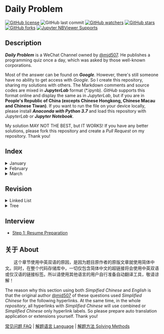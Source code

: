 # Daily Problem

[![GitHub license][1]][2]
![GitHub last commit][7]
[![GitHub watchers][8]][9]
[![GitHub stars][3]][4]
[![GitHub forks][5]][6]
[![Jupyter NBViewer Supports][10]][11]

[1]: https://img.shields.io/github/license/Dragon1573/Daily-Problem?color=blue&style=for-the-badge
[2]: https://github.com/Dragon1573/Daily-Problem/blob/master/LICENSE
[7]: https://img.shields.io/github/last-commit/Dragon1573/Daily-Problem?color=blue&style=for-the-badge
[3]: https://img.shields.io/github/stars/Dragon1573/Daily-Problem?color=blue&style=for-the-badge
[4]: https://github.com/Dragon1573/Daily-Problem/stargazers
[5]: https://img.shields.io/github/forks/Dragon1573/Daily-Problem?color=blue&style=for-the-badge
[6]: https://github.com/Dragon1573/Daily-Problem/network
[8]: https://img.shields.io/github/watchers/Dragon1573/Daily-Problem?style=for-the-badge
[9]: https://github.com/Dragon1573/Daily-Problem/watchers
[10]: https://img.shields.io/static/v1?label=Jupyter%20NBViewer&message=Support&color=blue&style=for-the-badge&logo=JUPYTER
[11]: https://nbviewer.jupyter.org/github/Dragon1573/Daily-Problem/tree/master/

## Description

***Daily Problem*** is a WeChat Channel owned by [@mjd507](https://github.com/mjd507). He publishes a programming quiz once a day, which was asked by those well-known corporations.

Most of the answer can be found on ***Google***. However, there's still someone have no ability to get access with *Google*. So I create this repository, sharing my solutions with others. The Markdown comments and source codes are mixed in ***JupyterLab*** format (\*.ipynb). *GitHub* supports this format online and display the same as in *JupyterLab*, but if you are in **People's Republic of China (excepts Chinese Hongkong, Chinese Macau and Chinese Tiwan)**. If you want to run the file on your device locally, please install ***Anaconda with Python 3.7*** and load this repository with *JupyterLab* or ***Jupyter Notebook***.

My solution MAY NOT THE BEST, but IT WORKS! If you have any better solutions, please fork this repository and create a *Pull Request* on my repository. Thank you!

## Index
<details>
    <summary>January</summary>
    <details>
      <summary>Week 1</summary>

- [Day 1: Linklist Add Up](January/Week1/1.ipynb)
- [Day 2: Longest Substring Without Repeating Characters](January/Week1/2.ipynb)
- [Day 3: Longest Palindromic Substring](January/Week1/3.ipynb)
- [Day 4: Validate Balanced Parentheses](January/Week1/4.ipynb)
- [Day 5: First and Last Indices of an Element in a Sorted Array](January/Week1/5.ipynb)
- [Day 6: Reverse a Linked List](January/Week1/6.ipynb)
- [Day 7: Sorting a list with 3 unique numbers](January/Week1/7.ipynb)

    </details>
    <details>
        <summary>Week 2</summary>

- [Day 8: Two-Sum](January/Week2/8.ipynb)
- [Day 9: Find the non-duplicate number](January/Week2/9.ipynb)
- [Day 10: Non-decreasing Array with Single Modification](January/Week2/10.ipynb)
- [Day 11: Floor and Ceiling of a Binary Search Tree](January/Week2/11.ipynb)
- [Day 12: Invert a Binary Tree](January/Week2/12.ipynb)
- [Day 13: Maximum In A Stack](January/Week2/13.ipynb)
- [Day 14: Number of Ways to Climb Stairs](January/Week2/13.ipynb)

    </details>
    <details>
      <summary>Week 3</summary>

- [Day 15: Find Pythagorean Triplets](January/Week3/15.ipynb)
- [Day 16: Edit Distance](January/Week3/16.ipynb)
- [Day 17: Create a Simple Calculator](January/Week3/17.ipynb)
- [Day 18: Longest Sequence with Two Unique Numbers](January/Week3/18.ipynb)
- [Day 19: Find Cycles in a Graph](January/Week3/19.ipynb)
- [Day 20: Word Search](January/Week3/20.ipynb)
- [Day 21: Minimum Size Subarray Sum](January/Week3/21.ipynb)

    </details>
    <details>
      <summary>Week 4</summary>

- [Day 22: Ways to Traverse a Grid](January/Week4/22.ipynb)
- [Day 23: Intersection of Linked Lists](January/Week4/23.ipynb)
- [Day 24: Falling Dominoes](January/Week4/24.ipynb)
- [Day 25: Remove Consecutive Nodes that Sum to 0](January/Week4/25.ipynb)
- [Day 26: Remove k-th Last Element From Linked List](January/Week4/26.ipynb)
- [Day 27: Witness of The Tall People](January/Week4/27.ipynb)
- [Day 28: Course Prerequisites](January/Week4/28.ipynb)

    </details>
</details>
<details>
    <summary>February</summary>
    <details>
      <summary>Week 5</summary>

- [Day 29: Move Zeros](February/Week5/29.ipynb)
- [Day 30: Find the k-th Largest Element in a List](February/Week5/30.ipynb)
- [Day 31: Spiral Traversal of Grid](February/Week5/31.ipynb)
- [Day 32: Largest Product of 3 Elements](February/Week5/32.ipynb)
- [Day 33: Merge Overlapping Intervals](February/Week5/33.ipynb)
- [Day 34: Maximum Profit From Stocks](February/Week5/34.ipynb)
- [Day 35: Queue Using Two Stacks](February/Week5/35.ipynb)

    </details>
    <details>
        <summary>Week 6</summary>

- [Day 36: Contiguous Subarray with Maximum Sum](February/Week6/36.ipynb)
- [Day 37: Merge K Sorted Linked Lists](February/Week6/37.ipynb)
- [Day 38: Create a balanced binary search tree](February/Week6/38.ipynb)
- [Day 39: Trapping Rainwater](February/Week6/39.ipynb)
- [Day 40: Buddy Strings](February/Week6/40.ipynb)
- [Day 41: Deepest Node in a Binary Tree](February/Week6/41.ipynb)
- [Day 42: Look and Say Sequence](February/Week6/42.ipynb)

    </details>
    <details>
        <summary>Week 7</summary>

- [Day 43: First Missing Positive Integer](February/Week7/43.ipynb)
- [Day 44: Validate Binary Search Tree](February/Week7/44.ipynb)
- [Day 45: Get all Values at a Certain Height in a Binary Tree](February/Week7/45.ipynb)
- [Day 46: Longest Substring With K Distinct Characters](February/Week7/46.ipynb)
- [Day 47: Count Number of Unival Subtrees](February/Week7/47.ipynb)
- [Day 48: Reconstrunct Binary Tree from Preorder and Inorder Traversals](February/Week7/48.ipynb)
- [Day 49: Sort Colors](February/Week7/49.ipynb)

    </details>
    <details>
        <summary>Week 8</summary>

- [Day 50: Word Ordering in a Different Alphabetical Order](February/Week8/50.ipynb)
- [Day 51: 3 Sum](February/Week8/51.ipynb)
- [Day 52: Largest BST in a Binary Tree](February/Week8/52.ipynb)
- [Day 53: Find the Number of Islands](February/Week8/53.ipynb)
- [Day 54: Minimum Removals for Valid Parenthesis](February/Week8/54.ipynb)
- [Day 55: Group Words that are Anagrams](February/Week8/55.ipynb)
- [Day 56: Running Median](February/Week8/56.ipynb)

    </details>
</details>
<details>
    <summary>March</summary>
    <details>
        <summary>Week 9</summary>

- [Day 57: Room scheduling](March/Week9/57.ipynb)
- [Day 58: Reverse Words in a String](March/Week9/58.ipynb)
- [Day 59: Merge List Of Number Into Ranges](March/Week9/59.ipynb)
- [Day 60: Product of Array Except Self](March/Week9/60.ipynb)
- [Day 61: Given two arrays, write a function to compute their intersection](March/Week9/61.ipynb)
- [Day 62: Longest Increasing Subsequence](March/Week9/62.ipynb)
- [Day 63: Angles of a Clock](March/Week9/63.ipynb)

    </details>
    <details>
        <summary>Week 10</summary>

- [Day 64: Arithmetic Binary Tree](March/Week10/64.ipynb)
- [Day 65: Tree Serialization](March/Week10/65.ipynb)
- [Day 66: Distribute Bonuses](March/Week10/66.ipynb)
- [Day 67: Min Range Needed to Sort](March/Week10/67.ipynb)
- [Day 68: Reverse Integer](March/Week10/68.ipynb)
- [Day 69: Min Stack](March/Week10/69.ipynb)
- [Day 70: Full Binary Tree](March/Week10/70.ipynb)

    </details>
    <details>
        <summary>Week 11</summary>

- [Day 71: Decode String](March/Week11/71.ipynb)
- [Day 72: Circle of Chained Words](March/Week11/72.ipynb)
- [Day 73: Jump to the End](March/Week11/73.ipynb)
- [Day 74: H-index](March/Week11/74.ipynb)
- [Day 75: Symmetric k-ary Tree](March/Week11/75.ipynb)

    </details>
</details>

## Revision

<details>
    <summary>Linked List</summary>

- [Linked List](Revision/Linked_List.ipynb)

</details>
<details>
    <summary>Tree</summary>

- [Binary Tree](Revision/Binary_Tree.ipynb)
- [Traversing 2 trees in parallel](Revision/Parallel_Tree.ipynb)
- [Binary Search Tree](Revision/Binary_Search_Tree.ipynb)

</details>

## Interview

- [Step 1: Resume Preparation](Interview/Process1.md)

## 关于 About

&emsp;&emsp;这个章节使用中英双语的原因，是因为题目原作者的原版文章就使用简体中文。同时，在整个代码存储库中，一切仅包含简体中文的超链接将会使用中英双语或仅汉语的链接标签。所以请使用其他语言的用户自行准备自动翻译工具，敬请谅解！

The reason why this section using both *Simpified Chinese* and *English* is that the original author [@mjd507](https://github.com/mjd507) of these questions used *Simplified Chinese* for the following hyperlinks. At the same time, in the whole *repository*, all hyperlinks with *Simplified Chinese* will use combined or *Simplified Chinese* only hyperlink labels. So please prepare auto translation application or extensions yourself. Thank you!

[常见问题 FAQ] | [解题语言 Language] | [解题方法 Solving Methods]

[常见问题 FAQ]: https://mp.weixin.qq.com/s/KsNh1Jfq4mPj0fb5DSALDQ
[解题语言 Language]: https://mp.weixin.qq.com/s/ksk35cKlvXZ6WNLsxOCHQA
[解题方法 Solving Methods]: https://mp.weixin.qq.com/s/DG2BheIKIn-ec6cCdEyHRg